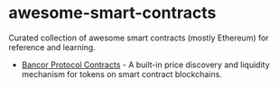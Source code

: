 # awesome-smart-contracts

Curated collection of awesome smart contracts (mostly Ethereum) for reference
and learning.

* [Bancor Protocol Contracts](https://github.com/bancorprotocol/contracts) - A built-in price discovery and liquidity mechanism for tokens on smart contract blockchains.
